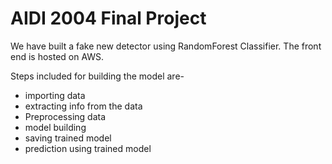 # AIDI 2004 Final Project

We have built a fake new detector using RandomForest Classifier. The front end is hosted on AWS.

Steps included for building the model are-<br>
<ul><li>importing data</li><li>extracting info from the data</li><li>Preprocessing data</li><li>model building</li><li>saving trained model</li><li>prediction using trained model</li></ul>
